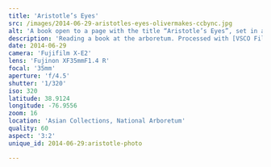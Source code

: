 ```yaml
---
title: 'Aristotle’s Eyes'
src: /images/2014-06-29-aristotles-eyes-olivermakes-ccbync.jpg
alt: 'A book open to a page with the title “Aristotle’s Eyes”, set in a grassy, shady garden.'
description: 'Reading a book at the arboretum. Processed with [VSCO Film 04](http://vsco.co/film) (Kodak E100G Vibrant).'
date: 2014-06-29
camera: 'Fujifilm X-E2'
lens: 'Fujinon XF35mmF1.4 R'
focal: '35mm'
aperture: 'f/4.5'
shutter: '1/320'
iso: 320
latitude: 38.9124
longitude: -76.9556
zoom: 16
location: 'Asian Collections, National Arboretum'
quality: 60
aspect: '3:2'
unique_id: 2014-06-29:aristotle-photo

---
```

